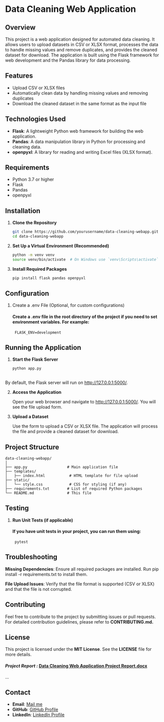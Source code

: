 # Data Cleaning Web Application

## Overview

This project is a web application designed for automated data cleaning. It allows users to upload datasets in CSV or XLSX format, processes the data to handle missing values and remove duplicates, and provides the cleaned dataset for download. The application is built using the Flask framework for web development and the Pandas library for data processing.

## Features

- Upload CSV or XLSX files
- Automatically clean data by handling missing values and removing duplicates
- Download the cleaned dataset in the same format as the input file

## Technologies Used

- **Flask**: A lightweight Python web framework for building the web application.
- **Pandas**: A data manipulation library in Python for processing and cleaning data.
- **openpyxl**: A library for reading and writing Excel files (XLSX format).

## Requirements

- Python 3.7 or higher
- Flask
- Pandas
- openpyxl

## Installation

1. **Clone the Repository**

   ```bash
   git clone https://github.com/yourusername/data-cleaning-webapp.git
   cd data-cleaning-webapp
2. **Set Up a Virtual Environment (Recommended)**
    ```bash
   python -m venv venv
   source venv/bin/activate  # On Windows use `venv\Scripts\activate`
3. **Install Required Packages**
    ```bash
   pip install flask pandas openpyxl

## Configuration
1. Create a .env File (Optional, for custom configurations)

    #### Create a .env file in the root directory of the project if you need to set environment   variables. For example:
        FLASK_ENV=development

## Running the Application
1. **Start the Flask Server**
   ```bash
   python app.py
  
  By default, the Flask server will run on http://127.0.0.1:5000/.

2. **Access the Application**

      Open your web browser and navigate to http://127.0.0.1:5000/. You will see the file upload form.

3. **Upload a Dataset**

      Use the form to upload a CSV or XLSX file. The application will process the file and provide a cleaned dataset for download.

## Project Structure
    data-cleaning-webapp/
    │
    ├── app.py                  # Main application file
    ├── templates/
    │   ├── index.html           # HTML template for file upload
    ├── static/
    │   └── style.css            # CSS for styling (if any)
    ├── requirements.txt        # List of required Python packages
    └── README.md               # This file


## Testing
1. **Run Unit Tests (if applicable)**

   #### If you have unit tests in your project, you can run them using:
        pytest

## Troubleshooting
  **Missing Dependencies**: Ensure all required packages are installed. Run pip install -r       requirements.txt to install them.

  **File Upload Issues**: Verify that the file format is supported (CSV or XLSX) and that the file is not corrupted.

## Contributing
  Feel free to contribute to the project by submitting issues or pull requests. For detailed contribution guidelines, please refer to **CONTRIBUTING.md.**

## License
  This project is licensed under the **MIT License**. See the **LICENSE** file for more details.

#### _Project Report :_ [Data Cleaning Web Application Project Report.docx](https://github.com/user-attachments/files/16382152/Data.Cleaning.Web.Application.Project.Report.docx)


...

## Contact

- **Email**: [Mail me](mailto:kishorekumar1409@gmail.com)
- **GitHub**: [GitHub Profile](https://github.com/kishorekumar0814/)
- **LinkedIn**: [LinkedIn Profile](https://www.linkedin.com/in/kishorekumar1409/)
